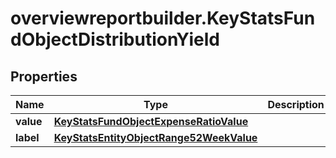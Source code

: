 # overviewreportbuilder.KeyStatsFundObjectDistributionYield

## Properties

Name | Type | Description | Notes
------------ | ------------- | ------------- | -------------
**value** | [**KeyStatsFundObjectExpenseRatioValue**](KeyStatsFundObjectExpenseRatioValue.md) |  | 
**label** | [**KeyStatsEntityObjectRange52WeekValue**](KeyStatsEntityObjectRange52WeekValue.md) |  | 


